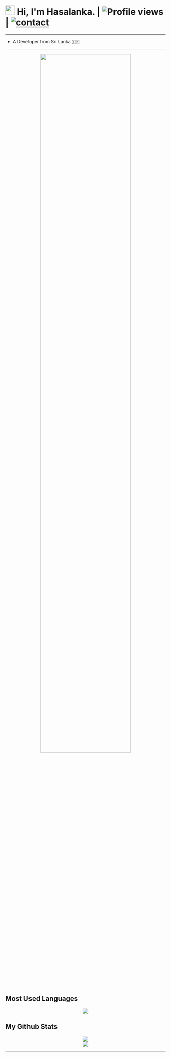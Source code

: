# <img src="https://raw.githubusercontent.com/MartinHeinz/MartinHeinz/master/wave.gif" width="30px"> Hi, I'm Hasalanka.  |  ![Profile views](https://gpvc.arturio.dev/reaprx)  |  <a href="https://t.me/reaprx"> ![contact](https://img.shields.io/badge/Contact%20me-On%20Telegram-blue) </a>
****


- A Developer from Sri Lanka 🇱🇰  

****
<p align="center" >
    <img  width="75%" src="https://miro.medium.com/max/1838/1*9S3JhMtLGiacpNpziWGN1A.gif" />
</p>

## Most Used Languages

<p align="center"><a><img align="center" src="https://github-readme-stats.vercel.app/api/top-langs/?username=reaprx&theme=dark&hide_langs_below=1" /></a></p>

##  My Github Stats

<p align="center" >
    <img 
        src="https://github-readme-stats.vercel.app/api?username=reaprx&count_private=true&include_all_commits=true&show_icons=true&theme=tokyonight&custom_title=GitHub+Stats"
    />
<br>
    <img
        src="https://github-readme-streak-stats.herokuapp.com?user=reaprx&theme=tokyonight"
    />
</p>


       

****
